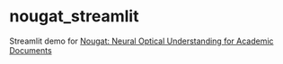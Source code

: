 # nougat_streamlit
Streamlit demo for [Nougat: Neural Optical Understanding for Academic Documents](https://github.com/facebookresearch/nougat)
